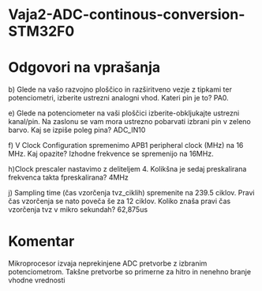 # Vaja2-ADC-continous-conversion-STM32F0

# Odgovori na vprašanja
b) Glede na vašo razvojno ploščico in razširitveno vezje z tipkami ter potenciometri, izberite ustrezni analogni vhod. Kateri pin je to? PA0.

e) Glede na potenciometer na vaši ploščici izberite-obkljukajte ustrezni kanal/pin. Na zaslonu se vam mora ustrezno pobarvati izbrani pin v zeleno barvo. Kaj se izpiše poleg pina? ADC_IN10

f) V Clock Configuration spremenimo APB1 peripheral clock (MHz) na 16 MHz. Kaj opazite? Izhodne frekvence se spremenijo na 16MHz.

h)Clock prescaler nastavimo z deliteljem 4. Kolikšna je sedaj preskalirana frekvenca takta fpreskalirana? 4MHz

j) Sampling time (čas vzorčenja tvz_ciklih) spremenite na 239.5 ciklov. Pravi čas vzorčenja se nato poveča še za 12 ciklov. Koliko znaša pravi čas vzorčenja tvz v mikro sekundah? 62,875us

# Komentar

Mikroprocesor izvaja neprekinjene ADC pretvorbe z izbranim potenciometrom. Takšne pretvorbe so primerne za hitro in nenehno branje vhodne vrednosti
